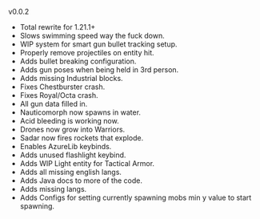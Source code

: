 v0.0.2

- Total rewrite for 1.21.1+
- Slows swimming speed way the fuck down.
- WIP system for smart gun bullet tracking setup.
- Properly remove projectiles on entity hit.
- Adds bullet breaking configuration.
- Adds gun poses when being held in 3rd person.
- Adds missing Industrial blocks.
- Fixes Chestburster crash.
- Fixes Royal/Octa crash.
- All gun data filled in.
- Nauticomorph now spawns in water.
- Acid bleeding is working now.
- Drones now grow into Warriors.
- Sadar now fires rockets that explode.
- Enables AzureLib keybinds.
- Adds unused flashlight keybind.
- Adds WIP Light entity for Tactical Armor.
- Adds all missing english langs.
- Adds Java docs to more of the code.
- Adds missing langs.
- Adds Configs for setting currently spawning mobs min y value to start spawning.